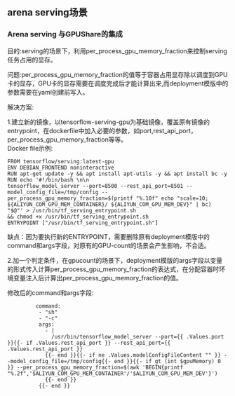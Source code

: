 ## arena serving场景
### Arena serving 与GPUShare的集成  

目的:serving的场景下，利用per_process_gpu_memory_fraction来控制serving任务占用的显存。  

问题:per_process_gpu_memory_fraction的值等于容器占用显存除以调度到GPU卡的显存，GPU卡的显存需要在调度完成后才能计算出来,而deployment模版中的参数需要在yaml创建前写入。  

解决方案:  

1.建立新的镜像，以tensorflow-serving-gpu为基础镜像，覆盖原有镜像的entrypoint，在dockerfile中加入必要的参数，如port,rest_api_port，per_process_gpu_memory_fraction等等。  
Docker file示例:  
```
FROM tensorflow/serving:latest-gpu
ENV DEBIAN_FRONTEND noninteractive
RUN apt-get update -y && apt install apt-utils -y && apt install bc -y
RUN echo '#!/bin/bash \n\n
tensorflow_model_server --port=8500 --rest_api_port=8501 --model_config_file=/tmp/config --per_process_gpu_memory_fraction=$(printf "%.10f" echo "scale=10; ${ALIYUN_COM_GPU_MEM_CONTAINER}/ ${ALIYUN_COM_GPU_MEM_DEV}" | bc) 
"$@"' > /usr/bin/tf_serving_entrypoint.sh 
&& chmod +x /usr/bin/tf_serving_entrypoint.sh
ENTRYPOINT ["/usr/bin/tf_serving_entrypoint.sh"]
```
缺点：因为要执行新的ENTRYPOINT，需要删除原有deployment模版中的command和args字段，对原有的GPU-count的场景会产生影响，不合适。  
  
2.加一个判定条件，在gpucount的场景下，deployment模版的args字段以变量的形式传入计算per_process_gpu_memory_fraction的表达式，在分配容器时环境变量注入后计算出per_process_gpu_memory_fraction的值。  

修改后的command和args字段:  
```
         command:
          - "sh"
          - "-c"
          args:
            - |
              /usr/bin/tensorflow_model_server --port={{ .Values.port }}{{- if .Values.rest_api_port }} --rest_api_port={{ .Values.rest_api_port }}
            {{- end }}{{- if ne .Values.modelConfigFileContent "" }} --model_config_file=/tmp/config{{- end }}{{- if gt (int $gpuMemory) 0 }} --per_process_gpu_memory_fraction=$(awk 'BEGIN{printf "%.2f",'$ALIYUN_COM_GPU_MEM_CONTAINER'/'$ALIYUN_COM_GPU_MEM_DEV'}')
            {{- end }}
          {{- end }}
```